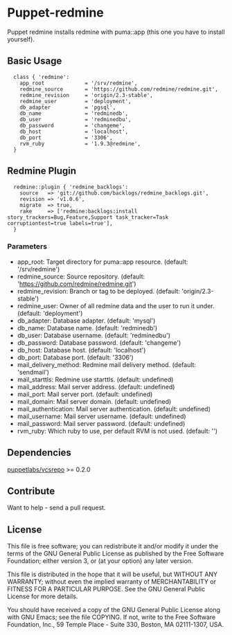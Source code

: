 # Puppet-redmine

Puppet redmine installs redmine with puma::app (this one you have to
install yourself).

## Basic Usage

```
  class { 'redmine':
    app_root             = '/srv/redmine',
    redmine_source       = 'https://github.com/redmine/redmine.git',
    redmine_revision     = 'origin/2.3-stable',
    redmine_user         = 'deployment',
    db_adapter           = 'pgsql',
    db_name              = 'redminedb',
    db_user              = 'redminedbu',
    db_password          = 'changeme',
    db_host              = 'localhost',
    db_port              = '3306',
    rvm_ruby             = '1.9.3@redmine',
  }
```

## Redmine Plugin

```
  redmine::plugin { 'redmine_backlogs':
    source   => 'git://github.com/backlogs/redmine_backlogs.git',
    revision => 'v1.0.6',
    migrate  => true,
    rake     => ['redmine:backlogs:install story_trackers=Bug,Feature,Support task_tracker=Task corruptiontest=true labels=true'],
  }
```

### Parameters

* app\_root: Target directory for puma::app resource. (default: '/srv/redmine')
* redmine\_source: Source repository. (default: 'https://github.com/redmine/redmine.git')
* redmine\_revision: Branch or tag to be deployed. (default: 'origin/2.3-stable')
* redmine\_user: Owner of all redmine data and the user to run it under. (default: 'deployment')
* db\_adapter: Database adapter. (default: 'mysql')
* db\_name: Database name. (default: 'redminedb')
* db\_user: Database username. (default: 'redminedbu')
* db\_password: Database password. (default: 'changeme')
* db\_host: Database host. (default: 'localhost')
* db\_port: Database port. (default: '3306')
* mail\_delivery\_method: Redmine mail delivery method. (default: 'sendmail')
* mail\_starttls: Redmine use starttls. (default: undefined)
* mail\_address: Mail server address. (default: undefined)
* mail\_port: Mail server port. (default: undefined)
* mail\_domain: Mail server domain. (default: undefined)
* mail\_authentication: Mail server authentication. (default: undefined)
* mail\_username: Mail server username.  (default: undefined)
* mail\_password: Mail server password. (default: undefined)
* rvm\_ruby: Which ruby to use, per default RVM is not used. (default: '')

## Dependencies

[puppetlabs/vcsrepo](https://github.com/puppetlabs/puppetlabs-vcsrepo) >= 0.2.0

## Contribute

Want to help - send a pull request.

## License

This file is free software; you can redistribute it and/or modify it
under the terms of the GNU General Public License as published by the
Free Software Foundation; either version 3, or (at your option) any
later version.

This file is distributed in the hope that it will be useful, but
WITHOUT ANY WARRANTY; without even the implied warranty of
MERCHANTABILITY or FITNESS FOR A PARTICULAR PURPOSE. See the GNU
General Public License for more details.

You should have received a copy of the GNU General Public License
along with GNU Emacs; see the file COPYING. If not, write to the Free
Software Foundation, Inc., 59 Temple Place - Suite 330, Boston, MA
02111-1307, USA.
